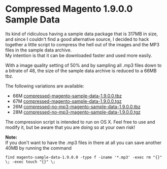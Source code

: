 # Compressed Magento 1.9.0.0 Sample Data

Its kind of ridiculous having a sample data package that is 317MB in size, and since I couldn't find
a good alternative source, I decided to hack together a little script to compress the hell out of the images and the MP3 files
in the sample data archive.  
My intention is that it can be downloaded faster and used more easily.

With a image quality setting of 50% and by sampling all .mp3 files down to a bitrate of 48, the size of the sample data archive is reduced to a 66MB tbz.

The following variations are available:

* 66M [compressed-magento-sample-data-1.9.0.0.tbz](https://raw.githubusercontent.com/Vinai/compressed-magento-sample-data/master/compressed-magento-sample-data-1.9.0.0.tbz)
* 67M [compressed-magento-sample-data-1.9.0.0.tgz](https://raw.githubusercontent.com/Vinai/compressed-magento-sample-data/master/compressed-magento-sample-data-1.9.0.0.tgz)
* 26M [compressed-no-mp3-magento-sample-data-1.9.0.0.tbz](https://raw.githubusercontent.com/Vinai/compressed-magento-sample-data/master/compressed-no-mp3-magento-sample-data-1.9.0.0.tbz)
* 28M [compressed-no-mp3-magento-sample-data-1.9.0.0.tgz](https://raw.githubusercontent.com/Vinai/compressed-magento-sample-data/master/compressed-no-mp3-magento-sample-data-1.9.0.0.tgz)

The compression script is intended to run on OS X. Feel free to use and modify it, but be aware that you are doing so at your own risk!

**Note:**  
If you don't want to have the .mp3 files in there at all you can save another 40MB by running the command

    find magento-sample-data-1.9.0.0 -type f -iname '*.mp3' -exec rm "{}" \; -exec touch "{}" \;

